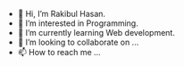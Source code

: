 - 👋 Hi, I’m Rakibul Hasan.
- 👀 I’m interested in Programming. 
- 🌱 I’m currently learning Web development. 
- 💞️ I’m looking to collaborate on ...
- 📫 How to reach me ...

<!---
rakibul24466/rakibul24466 is a ✨ special ✨ repository because its `README.md` (this file) appears on your GitHub profile.
You can click the Preview link to take a look at your changes.
--->
